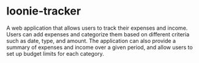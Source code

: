 # loonie-tracker
A web application that allows users to track their expenses and income. Users can add expenses and categorize them based on different criteria such as date, type, and amount. The application can also provide a summary of expenses and income over a given period, and allow users to set up budget limits for each category.

